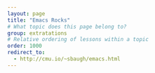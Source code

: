 ```yaml
---
layout: page
title: "Emacs Rocks"
# What topic does this page belong to?
group: extratations
# Relative ordering of lessons within a topic
order: 1000
redirect_to:
  - http://cmu.io/~sbaugh/emacs.html
---
```



